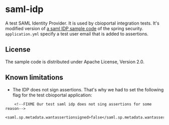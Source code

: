 # saml-idp

A test SAML Identity Provider. It is used by cbioportal integration tests.
It's modified version of [a saml IDP sample code](https://github.com/spring-projects/spring-security-saml/tree/develop/samples/boot/simple-identity-provider) of the spring security.
`application.yml` specify a test user email that is added to assertions.

## License

The sample code is distributed under Apache License, Version 2.0.

## Known limitations

- The IDP does not sign assertions. That's why we had to set the following flag for the test cbioportal application: 

```$xml
    <!--FIXME Our test saml idp does not sing assertions for some reason-->
    <saml.sp.metadata.wantassertionsigned>false</saml.sp.metadata.wantassertionsigned>
```
